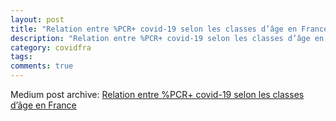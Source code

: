 ```yaml
---
layout: post
title: "Relation entre %PCR+ covid-19 selon les classes d’âge en France"
description: "Relation entre %PCR+ covid-19 selon les classes d’âge en France"
category: covidfra
tags: 
comments: true
---
```


Medium post archive: [Relation entre %PCR+ covid-19 selon les classes d’âge en France](https://chrisgodlak.medium.com/relation-entre-pcr-covid-19-selon-les-classes-d%C3%A2ge-en-france-ab5d03bd5408)
